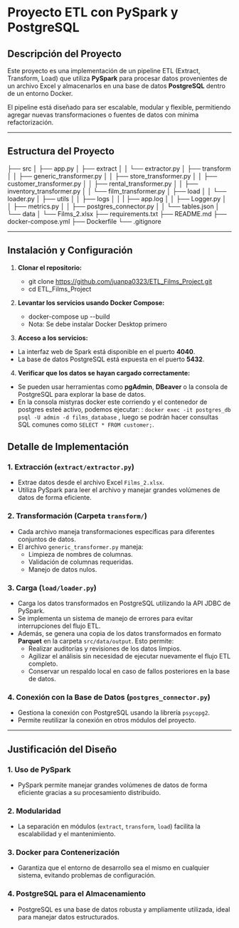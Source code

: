 # Proyecto ETL con PySpark y PostgreSQL

## Descripción del Proyecto

Este proyecto es una implementación de un pipeline ETL (Extract, Transform, Load) que utiliza **PySpark** para procesar datos provenientes de un archivo Excel y almacenarlos en una base de datos **PostgreSQL** dentro de un entorno Docker.

El pipeline está diseñado para ser escalable, modular y flexible, permitiendo agregar nuevas transformaciones o fuentes de datos con mínima refactorización.

---

## Estructura del Proyecto

├── src
│   ├── app.py
│   ├── extract
│   │   └── extractor.py
│   ├── transform
│   │   ├── generic_transformer.py
│   │   ├── store_transformer.py
│   │   ├── customer_transformer.py
│   │   ├── rental_transformer.py
│   │   ├── inventory_transformer.py
│   │   └── film_transformer.py
│   ├── load
│   │   └── loader.py
│   ├── utils
│   │   ├── logs
│   │   |   ├── app.log
│   │   ├── Logger.py
│   │   ├── metrics.py
│   │   ├── postgres_connector.py
│   │   └── tables.json
│   └── data
│       └── Films_2.xlsx
├── requirements.txt
├── README.md
├── docker-compose.yml
├── Dockerfile
└── .gitignore


---

## Instalación y Configuración

1. **Clonar el repositorio:**
   - git clone https://github.com/juanpa0323/ETL_Films_Project.git
   - cd ETL_Films_Project


2. **Levantar los servicios usando Docker Compose:**
   - docker-compose up --build 
   - Nota: Se debe instalar Docker Desktop primero 


3. **Acceso a los servicios:**
 - La interfaz web de Spark está disponible en el puerto **4040**.
 - La base de datos PostgreSQL está expuesta en el puerto **5432**.

4. **Verificar que los datos se hayan cargado correctamente:**
 - Se pueden usar herramientas como **pgAdmin**, **DBeaver** o la consola de PostgreSQL para explorar la base de datos.
 - En la consola mistyras docker este corriendo y el contenedor de postgres esteé activo, podemos ejecutar: : `docker exec -it postgres_db psql -U admin -d films_database` , luego se    podrán hacer consultas SQL comunes como `SELECT * FROM customer;`. 

## Detalle de Implementación

### 1. **Extracción (`extract/extractor.py`)**
- Extrae datos desde el archivo Excel `Films_2.xlsx`.
- Utiliza PySpark para leer el archivo y manejar grandes volúmenes de datos de forma eficiente.

### 2. **Transformación (Carpeta `transform/`)**
- Cada archivo maneja transformaciones específicas para diferentes conjuntos de datos.
- El archivo `generic_transformer.py` maneja:
  - Limpieza de nombres de columnas.
  - Validación de columnas requeridas.
  - Manejo de datos nulos.

### 3. **Carga (`load/loader.py`)**
  - Carga los datos transformados en PostgreSQL utilizando la API JDBC de PySpark.
  - Se implementa un sistema de manejo de errores para evitar interrupciones del flujo ETL.
  - Además, se genera una copia de los datos transformados en formato **Parquet**  en la carpeta `src/data/output`. Esto permite:
    - Realizar auditorías y revisiones de los datos limpios.
    - Agilizar el análisis sin necesidad de ejecutar nuevamente el flujo ETL completo.
    - Conservar un respaldo local en caso de fallos posteriores en la base de datos.

### 4. **Conexión con la Base de Datos (`postgres_connector.py`)**
  - Gestiona la conexión con PostgreSQL usando la librería `psycopg2`.
  - Permite reutilizar la conexión en otros módulos del proyecto.

---

## Justificación del Diseño

### 1. **Uso de PySpark**
 - PySpark permite manejar grandes volúmenes de datos de forma eficiente gracias a su procesamiento distribuido.

### 2. **Modularidad**
 - La separación en módulos (`extract`, `transform`, `load`) facilita la escalabilidad y el mantenimiento.

### 3. **Docker para Contenerización**
 - Garantiza que el entorno de desarrollo sea el mismo en cualquier sistema, evitando problemas de configuración.

### 4. **PostgreSQL para el Almacenamiento**
 - PostgreSQL es una base de datos robusta y ampliamente utilizada, ideal para manejar datos estructurados.


 


